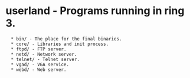 # userland - Programs running in ring 3.

```
  * bin/ - The place for the final binaries.
  * core/ - Libraries and init process.
  * ftpd/ - FTP server.
  * netd/ - Network server.
  * telnet/ - Telnet server. 
  * vgad/ - VGA service.
  * webd/ - Web server.
```
